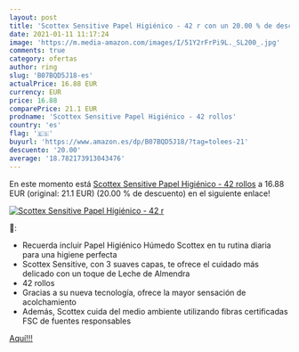 ```yaml
---
layout: post
title: 'Scottex Sensitive Papel Higiénico - 42 r con un 20.00 % de descuento'
date: 2021-01-11 11:17:24
image: 'https://m.media-amazon.com/images/I/51Y2rFrPi9L._SL200_.jpg'
comments: true
category: ofertas
author: ring
slug: 'B07BQD5J18-es'
actualPrice: 16.88 EUR
currency: EUR
price: 16.88
comparePrice: 21.1 EUR
prodname: 'Scottex Sensitive Papel Higiénico - 42 rollos'
country: 'es'
flag: '🇪🇸'
buyurl: 'https://www.amazon.es/dp/B07BQD5J18/?tag=tolees-21'
descuento: '20.00'
average: '18.782173913043476'
---
```


En este momento está [Scottex Sensitive Papel Higiénico - 42 rollos](https://www.amazon.es/dp/B07BQD5J18/?tag=tolees-21) a 16.88 EUR (original: 21.1 EUR) (20.00 %  de descuento) en el siguiente enlace!

[![Scottex Sensitive Papel Higiénico - 42 r](https://m.media-amazon.com/images/I/51Y2rFrPi9L._SL200_.jpg)](https://www.amazon.es/dp/B07BQD5J18/?tag=tolees-21)

🔎:

- Recuerda incluir Papel Higiénico Húmedo Scottex en tu rutina diaria para una higiene perfecta
- Scottex Sensitive, con 3 suaves capas, te ofrece el cuidado más delicado con un toque de Leche de Almendra
- 42 rollos
- Gracias a su nueva tecnología, ofrece la mayor sensación de acolchamiento
- Además, Scottex cuida del medio ambiente utilizando fibras certificadas FSC de fuentes responsables

[Aquí!!!](https://www.amazon.es/dp/B07BQD5J18/?tag=tolees-21)
